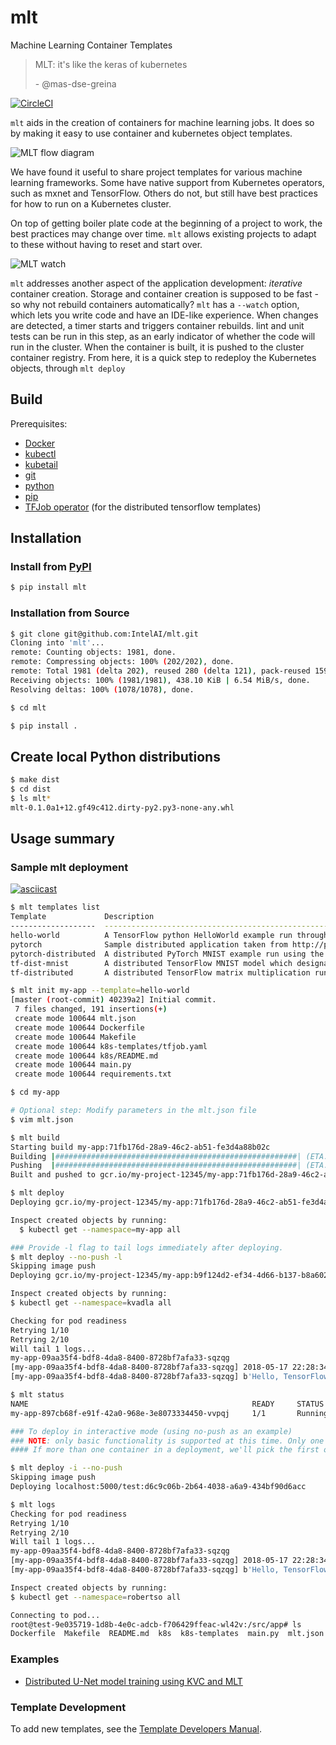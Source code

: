 # mlt
Machine Learning Container Templates

> MLT: it's like the keras of kubernetes
>
> \- @mas-dse-greina

[![CircleCI](https://circleci.com/gh/IntelAI/mlt.svg?style=svg&circle-token=239cc4305ca25063bf9a40cd332c822f5e64663f)](https://circleci.com/gh/IntelAI/mlt)

`mlt` aids in the creation of containers for machine learning jobs.
It does so by making it easy to use container and kubernetes object templates.

![MLT flow diagram](docs/mlt.png)

We have found it useful to share project templates for various machine learning frameworks. Some have native support from Kubernetes operators, such as mxnet and TensorFlow. Others do not, but still have best practices for how to run on a Kubernetes cluster.

On top of getting boiler plate code at the beginning of a project to work, the best practices may change over time. `mlt` allows existing projects to adapt to these without having to reset and start over.

![MLT watch](docs/watch.png)

`mlt` addresses another aspect of the application development: _iterative_ container creation. Storage and container creation is supposed to be fast - so why not rebuild containers automatically?
`mlt` has a `--watch` option, which lets you write code and have an IDE-like experience.
When changes are detected, a timer starts and triggers container rebuilds.
lint and unit tests can be run in this step, as an early indicator of whether the code will run in the cluster.
When the container is built, it is pushed to the cluster container registry.
From here, it is a quick step to redeploy the Kubernetes objects, through `mlt deploy`


## Build

Prerequisites:
- [Docker](https://docs.docker.com/install/)
- [kubectl](https://kubernetes.io/docs/tasks/tools/install-kubectl/)
- [kubetail](https://github.com/johanhaleby/kubetail)
- [git](https://git-scm.com/book/en/v2/Getting-Started-Installing-Git)
- [python](https://www.python.org/downloads/)
- [pip](https://pip.pypa.io/en/stable/installing/)
- [TFJob operator](https://github.com/kubeflow/tf-operator#installing-the-tfjob-crd-and-operator-on-your-k8s-cluster) (for the distributed tensorflow templates)


## Installation

### Install from [PyPI](https://pypi.org/)
```bash
$ pip install mlt
```

### Installation from Source

```bash
$ git clone git@github.com:IntelAI/mlt.git
Cloning into 'mlt'...
remote: Counting objects: 1981, done.
remote: Compressing objects: 100% (202/202), done.
remote: Total 1981 (delta 202), reused 280 (delta 121), pack-reused 1599
Receiving objects: 100% (1981/1981), 438.10 KiB | 6.54 MiB/s, done.
Resolving deltas: 100% (1078/1078), done.

$ cd mlt

$ pip install .
```

## Create local Python distributions
```bash
$ make dist
$ cd dist
$ ls mlt*
mlt-0.1.0a1+12.gf49c412.dirty-py2.py3-none-any.whl
```

## Usage summary

### Sample mlt deployment
[![asciicast](https://asciinema.org/a/171353.png)](https://asciinema.org/a/171353)

```bash
$ mlt templates list
Template             Description
-------------------  --------------------------------------------------------------------------------------------------
hello-world          A TensorFlow python HelloWorld example run through Kubernetes Jobs.
pytorch              Sample distributed application taken from http://pytorch.org/tutorials/intermediate/dist_tuto.html
pytorch-distributed  A distributed PyTorch MNIST example run using the pytorch-operator.
tf-dist-mnist        A distributed TensorFlow MNIST model which designates worker 0 as the chief.
tf-distributed       A distributed TensorFlow matrix multiplication run through the TensorFlow Kubernetes Operator.

$ mlt init my-app --template=hello-world
[master (root-commit) 40239a2] Initial commit.
 7 files changed, 191 insertions(+)
 create mode 100644 mlt.json
 create mode 100644 Dockerfile
 create mode 100644 Makefile
 create mode 100644 k8s-templates/tfjob.yaml
 create mode 100644 k8s/README.md
 create mode 100644 main.py
 create mode 100644 requirements.txt

$ cd my-app

# Optional step: Modify parameters in the mlt.json file
$ vim mlt.json

$ mlt build
Starting build my-app:71fb176d-28a9-46c2-ab51-fe3d4a88b02c
Building |######################################################| (ETA:  0:00:00)
Pushing  |######################################################| (ETA:  0:00:00)
Built and pushed to gcr.io/my-project-12345/my-app:71fb176d-28a9-46c2-ab51-fe3d4a88b02c

$ mlt deploy
Deploying gcr.io/my-project-12345/my-app:71fb176d-28a9-46c2-ab51-fe3d4a88b02c

Inspect created objects by running:
  $ kubectl get --namespace=my-app all

### Provide -l flag to tail logs immediately after deploying.
$ mlt deploy --no-push -l                                                                                                                                                             master
Skipping image push
Deploying gcr.io/my-project-12345/my-app:b9f124d2-ef34-4d66-b137-b8a6026bf782

Inspect created objects by running:
$ kubectl get --namespace=kvadla all

Checking for pod readiness
Retrying 1/10
Retrying 2/10
Will tail 1 logs...
my-app-09aa35f4-bdf8-4da8-8400-8728bf7afa33-sqzqg
[my-app-09aa35f4-bdf8-4da8-8400-8728bf7afa33-sqzqg] 2018-05-17 22:28:34.578791: I tensorflow/core/platform/cpu_feature_guard.cc:140] Your CPU supports instructions that this TensorFlow binary was not compiled to use: AVX2 AVX512F FMA
[my-app-09aa35f4-bdf8-4da8-8400-8728bf7afa33-sqzqg] b'Hello, TensorFlow!'

$ mlt status
NAME                                                  READY     STATUS    RESTARTS   AGE       IP            NODE
my-app-897cb68f-e91f-42a0-968e-3e8073334450-vvpqj     1/1       Running   0          14s       10.23.45.67   gke-my-cluster-highmem-8-skylake-1

### To deploy in interactive mode (using no-push as an example)
### NOTE: only basic functionality is supported at this time. Only one container and one pod in a deployment for now.
#### If more than one container in a deployment, we'll pick the first one we find and deploy that.

$ mlt deploy -i --no-push
Skipping image push
Deploying localhost:5000/test:d6c9c06b-2b64-4038-a6a9-434bf90d6acc

$ mlt logs                                                                                                                                                           master ✱ ◼
Checking for pod readiness
Retrying 1/10
Retrying 2/10
Will tail 1 logs...
my-app-09aa35f4-bdf8-4da8-8400-8728bf7afa33-sqzqg
[my-app-09aa35f4-bdf8-4da8-8400-8728bf7afa33-sqzqg] 2018-05-17 22:28:34.578791: I tensorflow/core/platform/cpu_feature_guard.cc:140] Your CPU supports instructions that this TensorFlow binary was not compiled to use: AVX2 AVX512F FMA
[my-app-09aa35f4-bdf8-4da8-8400-8728bf7afa33-sqzqg] b'Hello, TensorFlow!'

Inspect created objects by running:
$ kubectl get --namespace=robertso all

Connecting to pod...
root@test-9e035719-1d8b-4e0c-adcb-f706429ffeac-wl42v:/src/app# ls
Dockerfile  Makefile  README.md  k8s  k8s-templates  main.py  mlt.json	requirements.txt
```

### Examples

* [Distributed U-Net model training using KVC and MLT](examples/distributed_unet)

### Template Development

To add new templates, see the [Template Developers Manual](docs/template_developers.md).
